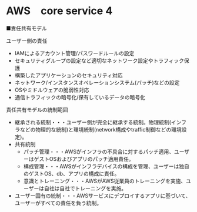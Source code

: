 # AWS　core service 4

■責任共有モデル

ユーザー側の責任
- IAMによるアカウント管理/パスワードルールの設定
- セキュリティグループの設定など適切なネットワーク設定やトラフィック保護
- 構築したアプリケーションのセキュリティ対応
- ネットワーク/インスタンスオペレーションシステム(バッチ)などの設定
- OSやミドルウェアの脆弱性対応
- 通信トラフィックの暗号化/保有しているデータの暗号化

責任共有モデルの統制範囲
- 継承される統制・・・ユーザー側が完全に継承する統制。物理統制(インフラなどの物理的な統制)と環境統制(network構成やtraffic制御などの環境設定)。
- 共有統制
    - パッチ管理・・・AWSがインフラの不具合に対するパッチ適用、ユーザーはゲストOSおよびアプリのパッチ適用責任。
    - 構成管理・・・AWSがインフラデバイスの構成を管理、ユーザーは独自のゲストOS、db、アプリの構成に責任。
    - 意識とトレーニング・・・AWSがAWS従業員のトレーニングを実施、ユーザーは自社は自社でトレーニングを実施。
- ユーザー固有の統制・・・AWSサービスにデプロイするアプリに基づいて、ユーザーがすべての責任を負う統制。

